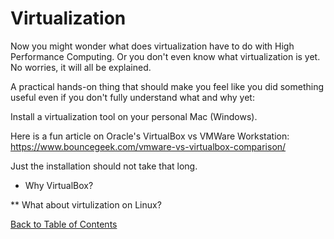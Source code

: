 # Virtualization

Now you might wonder what does virtualization have to do with High Performance Computing.
Or you don't even know what virtualization is yet. No worries, it will all be explained.


A practical hands-on thing that should make you feel like you did something useful 
even if you don't fully understand what and why yet:

Install a virtualization tool on your personal Mac (Windows).

Here is a fun article on Oracle's VirtualBox vs VMWare Workstation:
https://www.bouncegeek.com/vmware-vs-virtualbox-comparison/

Just the installation should not take that long.

* Why VirtualBox?

** What about virtulization on Linux?

[Back to Table of Contents](https://github.com/Pomona-ITS/DailyChallenges/blob/main/README.md)
